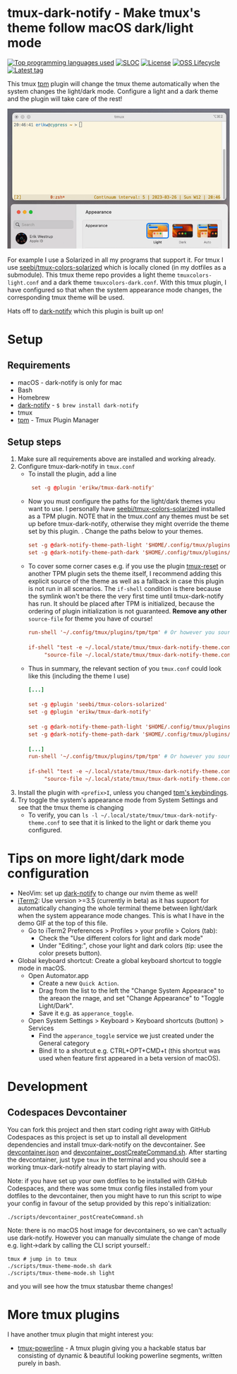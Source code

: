 # tmux-dark-notify - Make tmux's theme follow macOS dark/light mode 
[![Top programming languages used](https://img.shields.io/github/languages/top/erikw/tmux-dark-notify)](#)
[![SLOC](https://sloc.xyz/github/erikw/tmux-dark-notify?lower=true)](#)
[![License](https://img.shields.io/github/license/erikw/tmux-dark-notify?color=informational)](LICENSE.txt)
[![OSS Lifecycle](https://img.shields.io/osslifecycle/erikw/tmux-dark-notify)](https://github.com/Netflix/osstracker)
[![Latest tag](https://img.shields.io/github/v/tag/erikw/tmux-dark-notify)](https://github.com/erikw/tmux-powerline/tags)

This tmux [tpm](https://github.com/tmux-plugins/tpm) plugin will change the tmux theme automatically when the system changes the light/dark mode. Configure a light and a dark theme and the plugin will take care of the rest!

![Demo of changing system theme](demo.gif)


For example I use a Solarized in all my programs that support it. For tmux I use [seebi/tmux-colors-solarized](https://github.com/seebi/tmux-colors-solarized) which is locally cloned (in my dotfiles as a submodule). This tmux theme repo provides a light theme `tmuxcolors-light.conf` and a dark theme `tmuxcolors-dark.conf`. With this tmux plugin, I have configured so that when the system appearance mode changes, the corresponding tmux theme will be used.

Hats off to [dark-notify](https://github.com/cormacrelf/dark-notify) which this plugin is built up on!

# Setup
## Requirements
* macOS - dark-notify is only for mac
* Bash
* Homebrew
* [dark-notify](https://github.com/cormacrelf/dark-notify) - `$ brew install dark-notify`
* tmux
* [tpm](https://github.com/tmux-plugins/tpm) - Tmux Plugin Manager

## Setup steps
1. Make sure all requirements above are installed and working already.
2. Configure tmux-dark-notify in `tmux.conf`
   * To install the plugin, add a line 
     ```conf
      set -g @plugin 'erikw/tmux-dark-notify'
     ```
   * Now you must configure the paths for the light/dark themes you want to use. I personally have [seebi/tmux-colors-solarized](https://github.com/seebi/tmux-colors-solarized) installed as a TPM plugin. NOTE that in the tmux.conf any themes must be set up before tmux-dark-notify, otherwise they might override the theme set by this plugin. . Change the paths below to your themes.
     ```conf
     set -g @dark-notify-theme-path-light '$HOME/.config/tmux/plugins/tmux-colors-solarized/tmuxcolors-light.conf'
     set -g @dark-notify-theme-path-dark '$HOME/.config/tmux/plugins/tmux-colors-solarized/tmuxcolors-dark.conf'
     ```
   * To cover some corner cases e.g. if you use the plugin [tmux-reset](https://github.com/hallazzang/tmux-reset) or another TPM plugin sets the theme itself, I recommend adding this explicit source of the theme as well as a fallback in case this plugin is not run in all scenarios. The `if-shell` condition is there because the symlink won't be there the very first time until tmux-dark-notify has run. It should be placed after TPM is initialized, because the ordering of plugin initialization is not guaranteed. **Remove any other** `source-file` for theme you have of course!
     ```conf
     run-shell '~/.config/tmux/plugins/tpm/tpm' # Or however you source tpm.

     if-shell "test -e ~/.local/state/tmux/tmux-dark-notify-theme.conf" \
	      "source-file ~/.local/state/tmux/tmux-dark-notify-theme.conf"
     ```
   * Thus in summary, the relevant section of you `tmux.conf` could look like this (including the theme I use)
     ```conf
     [...]

     set -g @plugin 'seebi/tmux-colors-solarized'
     set -g @plugin 'erikw/tmux-dark-notify'

     set -g @dark-notify-theme-path-light '$HOME/.config/tmux/plugins/tmux-colors-solarized/tmuxcolors-light.conf'
     set -g @dark-notify-theme-path-dark '$HOME/.config/tmux/plugins/tmux-colors-solarized/tmuxcolors-dark.conf'

     [...]
     run-shell '~/.config/tmux/plugins/tpm/tpm' # Or however you source tpm.

     if-shell "test -e ~/.local/state/tmux/tmux-dark-notify-theme.conf" \
	      "source-file ~/.local/state/tmux/tmux-dark-notify-theme.conf"
     ```
3. Install the plugin with `<prefix>I`, unless you changed [tpm's keybindings](https://github.com/tmux-plugins/tpm#key-bindings).
4. Try toggle the system's appearance mode from System Settings and see that the tmux theme is changing
   * To verify, you can `ls -l ~/.local/state/tmux/tmux-dark-notify-theme.conf` to see that it is linked to the light or dark theme you configured.



# Tips on more light/dark mode configuration
* NeoVim: set up [dark-notify](https://github.com/cormacrelf/dark-notify) to change our nvim theme as well!
* [iTerm2](https://iterm2.com/downloads.html): Use version >=3.5 (currently in beta) as it has support for automatically changing the whole terminal theme between light/dark when the system appearance mode changes. This is what I have in the demo GIF at the top of this file.
  * Go to iTerm2 Preferences > Profiles > your profile > Colors (tab):
    * Check the "Use different colors for light and dark mode"
    * Under "Editing:", chose your light and dark colors (tip: usee the color presets button).
* Global keyboard shortcut: Create a global keyboard shortcut to toggle mode in macOS.
  * Open Automator.app
    * Create a new `Quick Action`.
    * Drag from the list to the left the  "Change System Appearace" to the areaon the rnage, and set "Change Appearance" to "Toggle Light/Dark".
    * Save it e.g. as `apperance_toggle`.
  * Open System Settings > Keyboard > Keyboard shortcuts (button) > Services
    * Find the `apperance_toggle` service we just created under the General category
    * Bind it to a shortcut e.g.  CTRL+OPT+CMD+t (this shortcut was used when feature first appeared in a beta version of macOS).

# Development
## Codespaces Devcontainer
You can fork this project and then start coding right away with GitHub Codespaces as this project is set up to install all development dependencies and install tmux-dark-notify on the devcontainer. See [devcontainer.json](.devcontainer/devcontainer.json) and [devcontainer_postCreateCommand.sh](scripts/devcontainer_postCreateCommand.sh). After starting the devcontainer, just type `tmux` in the terminal and you should see a working tmux-dark-notify already to start playing with.

Note: if you have set up your own dotfiles to be installed with GitHub Codespaces, and there was some tmux config files installed from your dotfiles to the devcontainer, then you might have to run this script to wipe your config in favour of the setup provided by this repo's initialization:

```shell
./scripts/devcontainer_postCreateCommand.sh
```

Note: there is no macOS host image for devcontainers, so we can't actually use dark-notify. However you can manually simulate the change of mode e.g. light->dark by calling the CLI script yourself.:

```shell
tmux # jump in to tmux
./scripts/tmux-theme-mode.sh dark
./scripts/tmux-theme-mode.sh light
```
and you will see how the tmux statusbar theme changes!

# More tmux plugins
I have another tmux plugin that might interest you:
* [tmux-powerline](https://github.com/erikw/tmux-powerline) - A tmux plugin giving you a hackable status bar consisting of dynamic & beautiful looking powerline segments, written purely in bash.
